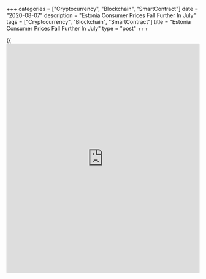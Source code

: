+++
categories = ["Cryptocurrency", "Blockchain", "SmartContract"]
date = "2020-08-07"
description = "Estonia Consumer Prices Fall Further In July"
tags = ["Cryptocurrency", "Blockchain", "SmartContract"]
title = "Estonia Consumer Prices Fall Further In July"
type = "post"
+++

{{<iframe id="large-banner" src="https://www.bounty.group/#slide=13.0" width="100%" height="600" scrolling="no" style="border: 0px solid rgb(216, 221, 230); border-radius: 3px;">}}

Estonia's consumer prices continued to decline in July, data from
Statistics Estonia showed on Friday.

The consumer price index fell 0.9 percent year-on-year in July,
following a 1.0 percent decrease in June.

Consumer prices were affected the most by a price decrease in motor
fuel. Petrol prices decreased 7.7 percent and diesel fuel was 23.7
percent cheaper, Statistics Estonia analyst Viktoria Trasanov said.

"Another significant contributor to the index change was housing
services, as electricity that reached homes was 16.1% and rent 8.9%
cheaper than last year," Trasanov said.

"Accommodation services prices dropped by nearly a quarter," Trasanov
added.

Prices of transportation declined 3.7 percent yearly in July and those
of housing fell 5.7 percent. Prices for alcoholic beverages and tobacco
fell 1.0 percent.

Meanwhile, prices for education grew 3.7 percent and those for clothing
and footwear increased 3.2 percent. Prices for food and non-alcoholic
beverages rose 2.4 percent.

On a monthly basis, consumer prices remained unchanged in July, after a
0.9 percent rise in the previous month.

For comments and feedback [contact](https://www.playgroundfx.com/contact/): editorial@rtt[news](https://www.letsplayfx.com/blog/forex-news-website/).com

[Economic News][1]

 **What parts of the world are seeing the best (and worst) economic
performances lately? Click[here][2] to check out our [Econ Scorecard][2]
and find out! See up-to-the-moment [ranking](https://www.playgroundfx.com/blog/crypto-exchange-ranking/)s for the best and worst
performers in [GDP][2], [unemployment rate][3], [inflation][4] and much
more.**

   1. www.rtt[news](https://www.letsplayfx.com/blog/forex-news-website/).com/Content/EconomicNews.aspx
   2. www.rtt[news](https://www.letsplayfx.com/blog/forex-news-website/).com/economic-scorecard/world-rank/GDP/highest-performance.aspx
   3. www.rtt[news](https://www.letsplayfx.com/blog/forex-news-website/).com/economic-scorecard/world-rank/unemployment-rate/lowest-performance.aspx
   4. www.rtt[news](https://www.letsplayfx.com/blog/forex-news-website/).com/economic-scorecard/world-rank/CPI/highest-performance.aspx